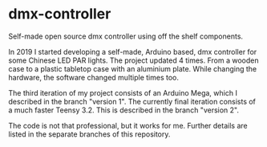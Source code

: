 # dmx-controller
Self-made open source dmx controller using off the shelf components.


In 2019 I started developing a self-made, Arduino based, dmx controller for some Chinese LED PAR lights.
The project updated 4 times. From a wooden case to a plastic tabletop case with an aluminium plate.
While changing the hardware, the software changed multiple times too.

The third iteration of my project consists of an Arduino Mega, which I described in the branch "version 1". 
The currently final iteration consists of a much faster Teensy 3.2.
This is described in the branch "version 2".

The code is not that professional, but it works for me.
Further details are listed in the separate branches of this repository.
